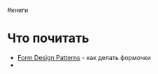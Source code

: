 #книги 

# Что почитать

- [Form Design Patterns](https://www.smashingmagazine.com/printed-books/form-design-patterns/#bookTOC) - как делать формочки
- 